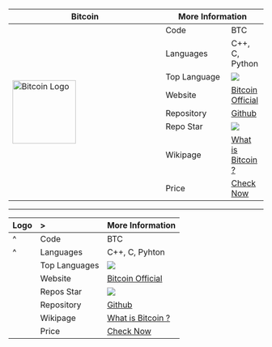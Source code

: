 
<!-- Bitcoin -->
<br>
<table>
    <thead>
        <tr>
            <th style="width: 60%;">Bitcoin</th>
            <th style="width: 55%;" colspan=2>More Information</th>
        </tr>
    </thead>
    <tbody>
        <tr>
            <td rowspan=8><p>
  <img src="https://bitcoin.org/img/icons/logotop.svg?1641218872" width="125" title="Bitcoin Logo" alt="Bitcoin Logo">
</p></td>
            <td>Code</td>
            <td>BTC</td>
        </tr>
        <tr>
            <td>Languages</td>
            <td>C++, C, Python</td>
        </tr>
        <tr>
            <td>Top Language</td>
            <td><img src="https://img.shields.io/github/languages/top/bitcoin/bitcoin?style=social"></td>
        </tr>
        <tr>
            <td>Website</td>
            <td><a href="https://bitcoin.org/"/> Bitcoin Official</td>
        </tr>
        <tr>
            <td>Repository</td>
            <td><a href="https://github.com/bitcoin"/> Github</td>
        </tr>
        <tr>
            <td>Repo Star</td>
            <td><img src="https://img.shields.io/github/stars/bitcoin/bitcoin?style=social"></td>
        </tr>
        <tr>
            <td>Wikipage</td>
            <td><a href="https://en.wikipedia.org/wiki/Bitcoin"/> What is Bitcoin ?</td>
        </tr>
        <tr>
            <td>Price</td>
            <td><a href="https://coinmarketcap.com/currencies/bitcoin/"/> Check Now</td>
        </tr>
    </tbody>
</table>

---

|Logo | > | More Information  |
|:-|:-|:-|
|^|Code   | BTC   |
|^|Languages   | C++, C, Pyhton   |
|   |Top Languages   | <img src="https://img.shields.io/github/languages/top/bitcoin/bitcoin?style=social">  | |
|   | Website  | [Bitcoin Official](https://bitcoin.org/)   |
|   | Repos Star  | <img src="https://img.shields.io/github/stars/bitcoin/bitcoin?style=social">   | |
| | Repository | [Github](https://github.com/bitcoin) |
| | Wikipage | [What is Bitcoin ?](https://en.wikipedia.org/wiki/Bitcoin) |
| | Price | [Check Now](https://coinmarketcap.com/currencies/bitcoin/) |